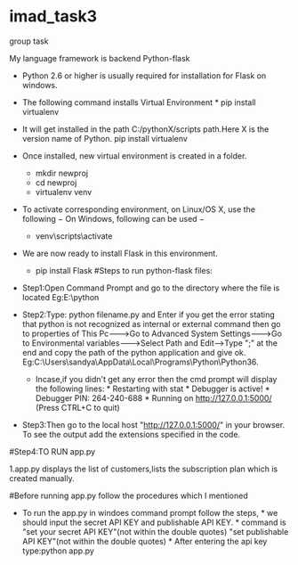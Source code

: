 # imad_task3
group task

My language framework is backend Python-flask

* Python 2.6 or higher is usually required for installation for Flask on windows.
* The following command installs Virtual Environment
                * pip install virtualenv
* It will get installed in the path C:/pythonX/scripts path.Here X is the version name of Python. pip install virtualenv

 * Once installed, new virtual environment is created in a folder.

    * mkdir newproj
    * cd newproj
    * virtualenv venv

* To activate corresponding environment, on Linux/OS X, use the following − On Windows, following can be used −
     
     * venv\scripts\activate

* We are now ready to install Flask in this environment.

    * pip install Flask
#Steps to run python-flask files:


* Step1:Open Command Prompt and go to the directory where the file is located
    Eg:E:\python
    
* Step2:Type: python filename.py and Enter if you get the error stating that python is not recognized as internal or external command 
then
go to properties of 
This Pc--->Go to Advanced System Settings--->Go to Environmental variables--->Select Path and Edit-->Type ";" at the end 
  and 
copy the path of the python application and give ok.
Eg:C:\Users\sandya\AppData\Local\Programs\Python\Python36.

  * Incase,if you didn't get any error then the cmd prompt will display the following lines:
                         * Restarting with stat
                         * Debugger is active!
                         * Debugger PIN: 264-240-688
                         * Running on http://127.0.0.1:5000/ (Press CTRL+C to quit)
                         
                         
* Step3:Then go to the local host "http://127.0.0.1:5000/" in your browser. To see the output add the extensions specified in the code.

 #Step4:TO RUN app.py

1.app.py displays the list of customers,lists the subscription plan which is created manually.

  #Before running app.py follow the procedures which I mentioned
   * To run the app.py in windoes command prompt follow the steps,
                    * we should input the secret API KEY and publishable API KEY.
                    * command is "set your secret API KEY"(not within the double quotes)
                                  "set publishable API KEY"(not within the double quotes)
                    * After entering the api key type:python app.py
                    
                    
 
